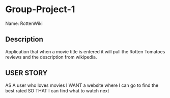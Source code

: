 # Group-Project-1

Name: RottenWiki

## Description 
Application that when a movie title is entered it will pull the Rotten Tomatoes reviews and the description from wikipedia.

## USER STORY

AS A user who loves movies 
I WANT a website where I can go to find the best rated
SO THAT I can find what to watch next

